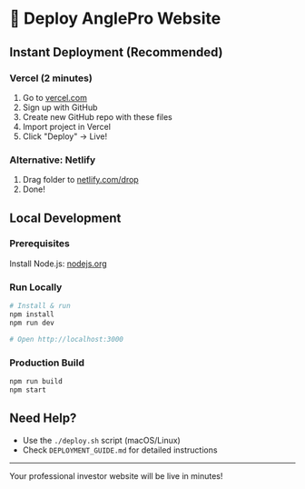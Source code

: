 # 🚀 Deploy AnglePro Website

## Instant Deployment (Recommended)

### Vercel (2 minutes)
1. Go to [vercel.com](https://vercel.com)
2. Sign up with GitHub
3. Create new GitHub repo with these files
4. Import project in Vercel
5. Click "Deploy" → Live!

### Alternative: Netlify
1. Drag folder to [netlify.com/drop](https://app.netlify.com/drop)
2. Done!

## Local Development

### Prerequisites
Install Node.js: [nodejs.org](https://nodejs.org)

### Run Locally
```bash
# Install & run
npm install
npm run dev

# Open http://localhost:3000
```

### Production Build
```bash
npm run build
npm start
```

## Need Help?
- Use the `./deploy.sh` script (macOS/Linux)
- Check `DEPLOYMENT_GUIDE.md` for detailed instructions

---
Your professional investor website will be live in minutes! 